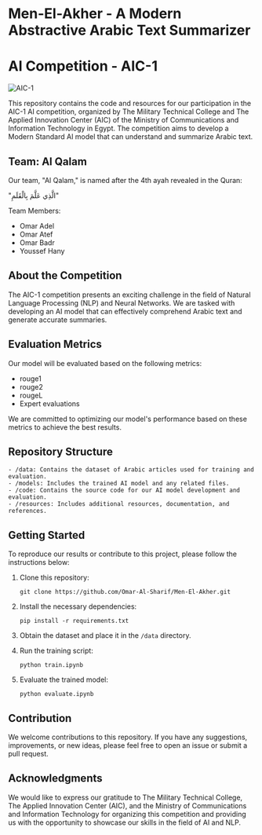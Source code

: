 # Men-El-Akher - A Modern Abstractive Arabic Text Summarizer 

# AI Competition - AIC-1

![AIC-1](https://www.linkedin.com/posts/omar-al-sharif-586aa9211_aic1-competition-aicompetition-activity-7079594847774326784-e9d8?utm_source=share&utm_medium=member_desktop)

This repository contains the code and resources for our participation in the AIC-1 AI competition, organized by The Military Technical College and The Applied Innovation Center (AIC) of the Ministry of Communications and Information Technology in Egypt. The competition aims to develop a Modern Standard AI model that can understand and summarize Arabic text.

## Team: Al Qalam

Our team, "Al Qalam," is named after the 4th ayah revealed in the Quran:

"الَّذِي عَلَّمَ بِالْقَلَمِ"

Team Members:
- Omar Adel
- Omar Atef
- Omar Badr
- Youssef Hany

## About the Competition

The AIC-1 competition presents an exciting challenge in the field of Natural Language Processing (NLP) and Neural Networks. We are tasked with developing an AI model that can effectively comprehend Arabic text and generate accurate summaries.


## Evaluation Metrics

Our model will be evaluated based on the following metrics:

- rouge1
- rouge2
- rougeL
- Expert evaluations

We are committed to optimizing our model's performance based on these metrics to achieve the best results.

## Repository Structure

```
- /data: Contains the dataset of Arabic articles used for training and evaluation.
- /models: Includes the trained AI model and any related files.
- /code: Contains the source code for our AI model development and evaluation.
- /resources: Includes additional resources, documentation, and references.
```

## Getting Started

To reproduce our results or contribute to this project, please follow the instructions below:

1. Clone this repository:

   ```
   git clone https://github.com/Omar-Al-Sharif/Men-El-Akher.git
   ```

2. Install the necessary dependencies:

   ```
   pip install -r requirements.txt
   ```

3. Obtain the dataset and place it in the `/data` directory.

4. Run the training script:

   ```
   python train.ipynb
   ```

5. Evaluate the trained model:

   ```
   python evaluate.ipynb
   ```

## Contribution

We welcome contributions to this repository. If you have any suggestions, improvements, or new ideas, please feel free to open an issue or submit a pull request.

## Acknowledgments

We would like to express our gratitude to The Military Technical College, The Applied Innovation Center (AIC), and the Ministry of Communications and Information Technology for organizing this competition and providing us with the opportunity to showcase our skills in the field of AI and NLP.


